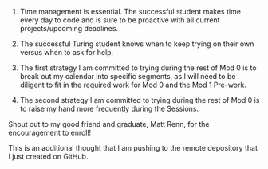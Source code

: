 1. Time management is essential. The successful student makes time every day to code and is sure to be proactive with all current projects/upcoming deadlines.
2. The successful Turing student knows when to keep trying on their own versus when to ask for help.

1. The first strategy I am committed to trying during the rest of Mod 0 is to break out my calendar into specific segments, as I will need to be diligent to fit in the required work for Mod 0 and the Mod 1 Pre-work.
2. The second strategy I am committed to trying during the rest of Mod 0 is to raise my hand more frequently during the Sessions.

Shout out to my good friend and graduate, Matt Renn, for the encouragement to enroll!

This is an additional thought that I am pushing to the remote depository that I just created on GitHub. 
